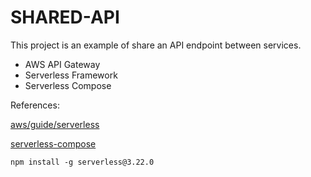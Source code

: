 # SHARED-API

This project is an example of share an API endpoint between services.

- AWS API Gateway
- Serverless Framework
- Serverless Compose

References:

[aws/guide/serverless](https://www.serverless.com/framework/docs/providers/aws/guide/serverless.yml/)

[serverless-compose](https://www.serverless.com/framework/docs/guides/compose)

```
npm install -g serverless@3.22.0
```